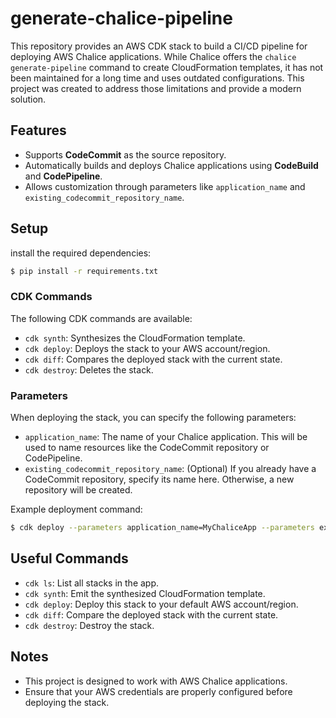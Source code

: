 # generate-chalice-pipeline

This repository provides an AWS CDK stack to build a CI/CD pipeline for deploying AWS Chalice applications.
While Chalice offers the `chalice generate-pipeline` command to create CloudFormation templates, it has not been maintained for a long time and uses outdated configurations. This project was created to address those limitations and provide a modern solution.

## Features

- Supports **CodeCommit** as the source repository.
- Automatically builds and deploys Chalice applications using **CodeBuild** and **CodePipeline**.
- Allows customization through parameters like `application_name` and `existing_codecommit_repository_name`.

## Setup

install the required dependencies:

```bash
$ pip install -r requirements.txt
```

### CDK Commands

The following CDK commands are available:

- `cdk synth`: Synthesizes the CloudFormation template.
- `cdk deploy`: Deploys the stack to your AWS account/region.
- `cdk diff`: Compares the deployed stack with the current state.
- `cdk destroy`: Deletes the stack.

### Parameters

When deploying the stack, you can specify the following parameters:

- `application_name`: The name of your Chalice application. This will be used to name resources like the CodeCommit repository or CodePipeline.
- `existing_codecommit_repository_name`: (Optional) If you already have a CodeCommit repository, specify its name here. Otherwise, a new repository will be created.

Example deployment command:

```bash
$ cdk deploy --parameters application_name=MyChaliceApp --parameters existing_codecommit_repository_name=MyExistingRepo
```

## Useful Commands

- `cdk ls`: List all stacks in the app.
- `cdk synth`: Emit the synthesized CloudFormation template.
- `cdk deploy`: Deploy this stack to your default AWS account/region.
- `cdk diff`: Compare the deployed stack with the current state.
- `cdk destroy`: Destroy the stack.

## Notes

- This project is designed to work with AWS Chalice applications.
- Ensure that your AWS credentials are properly configured before deploying the stack.
